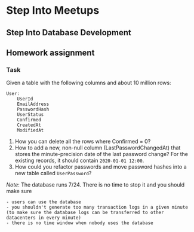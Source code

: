 # Step Into Meetups

## Step Into Database Development
## Homework assignment

### Task
Given a table with the following columns and about 10 million rows: 

```
User:
	UserId
	EmailAddress
	PasswordHash
	UserStatus
	Confirmed
	CreatedAt
	ModifiedAt
```
1. How you can delete all the rows where Confirmed = 0? 
2. How to add a new, non-null column (LastPasswordChangedAt) that stores the minute-precision date of the last password change? For the existing records, it should contain `2020-01-01 12:00`.
3. How could you refactor passwords and move password hashes into a new table called `UserPassword`?

*Note*: The database runs 7/24. There is no time to stop it and you should make sure

	- users can use the database
	- you shouldn't generate too many transaction logs in a given minute (to make sure the database logs can be transferred to other datacenters in every minute)
	- there is no time window when nobody uses the database
	
